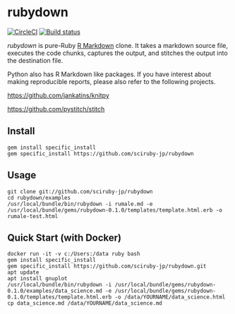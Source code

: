 # rubydown

[![CircleCI](https://circleci.com/gh/sciruby-jp/rubydown/tree/master.svg?style=svg)](https://circleci.com/gh/sciruby-jp/rubydown/tree/master)
[![Build status](https://ci.appveyor.com/api/projects/status/rroa24x9jgdwuka5?svg=true)](https://ci.appveyor.com/project/kozo2/rubydown)

*rubydown* is pure-Ruby [R Markdown](https://rmarkdown.rstudio.com/) clone.
It takes a markdown source file, executes the code chunks, captures the output, and stitches the output into the destination file.

Python also has R Markdown like packages.
If you have interest about making reproducible reports, please also refer to the following projects.

https://github.com/jankatins/knitpy

https://github.com/pystitch/stitch


## Install

```
gem install specific_install
gem specific_install https://github.com/sciruby-jp/rubydown
```

## Usage

```
git clone git://github.com/sciruby-jp/rubydown
cd rubydown/examples
/usr/local/bundle/bin/rubydown -i rumale.md -e /usr/local/bundle/gems/rubydown-0.1.0/templates/template.html.erb -o rumale-test.html
```


## Quick Start (with Docker)

```
docker run -it -v c:/Users:/data ruby bash
gem install specific_install
gem specific_install https://github.com/sciruby-jp/rubydown.git
apt update
apt install gnuplot
/usr/local/bundle/bin/rubydown -i /usr/local/bundle/gems/rubydown-0.1.0/examples/data_science.md -e /usr/local/bundle/gems/rubydown-0.1.0/templates/template.html.erb -o /data/YOURNAME/data_science.html
cp data_science.md /data/YOURNAME/data_science.md
```
